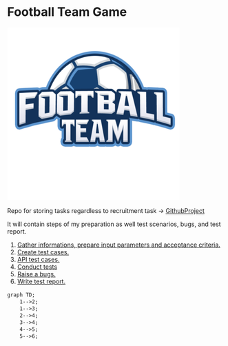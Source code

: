 #  Football Team Game
<img src="https://raw.githubusercontent.com/schwarzehund/FootballTeamGame/main/images/football-team.webp">

Repo for storing tasks regardless to recruitment task -> [GithubProject](https://github.com/users/schwarzehund/projects/1)


It will contain steps of my preparation as well test scenarios, bugs, and test report.


1. [Gather informations, prepare input parameters and acceptance criteria.](basicinformations.md)
2. [Create test cases.](TestCases.md)
3. [API test cases.](API_TestCases.md)
4. [Conduct tests](conductTestCases.md) 
5. [Raise a bugs.](bugs.md)
6. [Write test report.](TestReport.md)

```mermaid
graph TD;
    1-->2;
    1-->3;
    2-->4;
    3-->4;
    4-->5;
    5-->6;
```